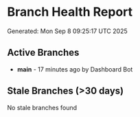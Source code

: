 # Branch Health Report
Generated: Mon Sep  8 09:25:17 UTC 2025

## Active Branches
- **main** - 17 minutes ago by Dashboard Bot

## Stale Branches (>30 days)
No stale branches found
